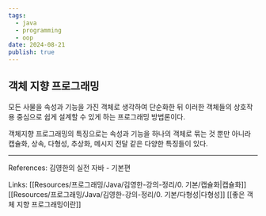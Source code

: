 ```yaml
---
tags:
  - java
  - programming
  - oop
date: 2024-08-21
publish: true
---
```

## 객체 지향 프로그래밍
모든 사물을 속성과 기능을 가진 객체로 생각하여 단순화한 뒤 이러한 객체들의 상호작용 중심으로 쉽게 설계할 수 있게 하는 프로그래밍 방법론이다.

객체지향 프로그래밍의 특징으로는 속성과 기능을 하나의 객체로 묶는 것 뿐만 아니라
캡슐화, 상속, 다형성, 추상화, 메시지 전달 같은 다양한 특징들이 있다.

---
References: 김영한의 실전 자바 - 기본편

Links: [[Resources/프로그래밍/Java/김영한-강의-정리/0. 기본/캡슐화|캡슐화]] [[Resources/프로그래밍/Java/김영한-강의-정리/0. 기본/다형성|다형성]] [[좋은 객체 지향 프로그래밍이란]]